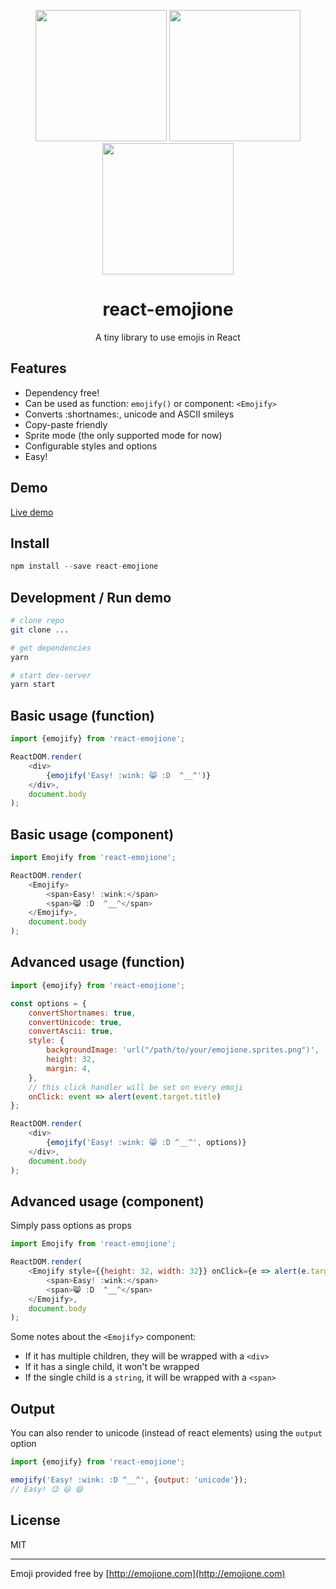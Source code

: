 <p align="center">
    <img src="http://cdn.jsdelivr.net/emojione/assets/svg/1f984.svg" width=210 />
    <img src="http://cdn.jsdelivr.net/emojione/assets/svg/1f419.svg" width=210 />
    <img src="http://cdn.jsdelivr.net/emojione/assets/svg/1f916.svg" width=210 />
    <h1 align="center">react-emojione</h1>
    <p align="center">A tiny library to use emojis in React</p>
</p>

## Features

- Dependency free!
- Can be used as function: `emojify()` or component: `<Emojify>`
- Converts :shortnames:, unicode and ASCII smileys
- Copy-paste friendly
- Sprite mode (the only supported mode for now)
- Configurable styles and options
- Easy!

## Demo

[Live demo](https://runkit.com/pladaria/react-emojione)

## Install

```javascript
npm install --save react-emojione
```

## Development / Run demo

```bash
# clone repo
git clone ...

# get dependencies
yarn

# start dev-server
yarn start
```

## Basic usage (function)

```javascript
import {emojify} from 'react-emojione';

ReactDOM.render(
    <div>
        {emojify('Easy! :wink: 😸 :D  ^__^')}
    </div>,
    document.body
);
```

## Basic usage (component)

```javascript
import Emojify from 'react-emojione';

ReactDOM.render(
    <Emojify>
        <span>Easy! :wink:</span>
        <span>😸 :D  ^__^</span>
    </Emojify>,
    document.body
);
```

## Advanced usage (function)

```javascript
import {emojify} from 'react-emojione';

const options = {
    convertShortnames: true,
    convertUnicode: true,
    convertAscii: true,
    style: {
        backgroundImage: 'url("/path/to/your/emojione.sprites.png")',
        height: 32,
        margin: 4,
    },
    // this click handler will be set on every emoji
    onClick: event => alert(event.target.title)
};

ReactDOM.render(
    <div>
        {emojify('Easy! :wink: 😸 :D ^__^', options)}
    </div>,
    document.body
);
```

## Advanced usage (component)

Simply pass options as props

```javascript
import Emojify from 'react-emojione';

ReactDOM.render(
    <Emojify style={{height: 32, width: 32}} onClick={e => alert(e.target.title)}>
        <span>Easy! :wink:</span>
        <span>😸 :D  ^__^</span>
    </Emojify>,
    document.body
);
```
Some notes about the `<Emojify>` component:
- If it has multiple children, they will be wrapped with a `<div>`
- If it has a single child, it won't be wrapped
- If the single child is a `string`, it will be wrapped with a `<span>`

## Output

You can also render to unicode (instead of react elements) using the `output` option
```javascript
import {emojify} from 'react-emojione';

emojify('Easy! :wink: :D ^__^', {output: 'unicode'});
// Easy! 😉 😃 😄
```

## License

MIT

---
Emoji provided free by [http://emojione.com](http://emojione.com)
